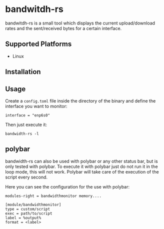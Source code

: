 # bandwitdh-rs

bandwitdh-rs is a small tool which displays the current upload/download rates and the sent/received bytes for a certain interface.

## Supported Platforms

* Linux

## Installation

## Usage

Create a `config.toml` file inside the directory of the binary and define the interface you want to monitor:

```
interface = "enp6s0"
```

Then just execute it:

```
bandwidth-rs -l
```

## polybar

bandwidth-rs can also be used with polybar or any other status bar, but is only tested with polybar. To execute it with polybar just do not run it
in the loop mode, this will not work. Polybar will take care of the execution of the script every second.

Here you can see the configuration for the use with polybar:
```
modules-right = bandwidthmonitor memory....

[module/bandwidthmonitor]
type = custom/script
exec = path/to/script
label = %output%
format = <label>
``` 
